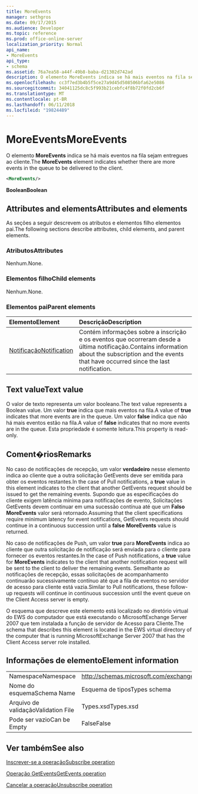 ```yaml
---
title: MoreEvents
manager: sethgros
ms.date: 09/17/2015
ms.audience: Developer
ms.topic: reference
ms.prod: office-online-server
localization_priority: Normal
api_name:
- MoreEvents
api_type:
- schema
ms.assetid: 76a7ea58-a44f-49b8-baba-d21302d742ad
description: O elemento MoreEvents indica se há mais eventos na fila sejam entregues ao cliente.
ms.openlocfilehash: cc3f7ed3b4b5f5ce27a9d45d508506bfa62e5086
ms.sourcegitcommit: 34041125dc8c5f993b21cebfc4f8b72f0fd2cb6f
ms.translationtype: MT
ms.contentlocale: pt-BR
ms.lasthandoff: 06/11/2018
ms.locfileid: "19824489"
---
```

# <a name="moreevents"></a><span data-ttu-id="af8ae-103">MoreEvents</span><span class="sxs-lookup"><span data-stu-id="af8ae-103">MoreEvents</span></span>

<span data-ttu-id="af8ae-104">O elemento **MoreEvents** indica se há mais eventos na fila sejam entregues ao cliente.</span><span class="sxs-lookup"><span data-stu-id="af8ae-104">The **MoreEvents** element indicates whether there are more events in the queue to be delivered to the client.</span></span> 
  
```xml
<MoreEvents/>
```

 <span data-ttu-id="af8ae-105">**Boolean**</span><span class="sxs-lookup"><span data-stu-id="af8ae-105">**Boolean**</span></span>
## <a name="attributes-and-elements"></a><span data-ttu-id="af8ae-106">Attributes and elements</span><span class="sxs-lookup"><span data-stu-id="af8ae-106">Attributes and elements</span></span>

<span data-ttu-id="af8ae-107">As seções a seguir descrevem os atributos e elementos filho elementos pai.</span><span class="sxs-lookup"><span data-stu-id="af8ae-107">The following sections describe attributes, child elements, and parent elements.</span></span>
  
### <a name="attributes"></a><span data-ttu-id="af8ae-108">Atributos</span><span class="sxs-lookup"><span data-stu-id="af8ae-108">Attributes</span></span>

<span data-ttu-id="af8ae-109">Nenhum.</span><span class="sxs-lookup"><span data-stu-id="af8ae-109">None.</span></span>
  
### <a name="child-elements"></a><span data-ttu-id="af8ae-110">Elementos filho</span><span class="sxs-lookup"><span data-stu-id="af8ae-110">Child elements</span></span>

<span data-ttu-id="af8ae-111">Nenhum.</span><span class="sxs-lookup"><span data-stu-id="af8ae-111">None.</span></span>
  
### <a name="parent-elements"></a><span data-ttu-id="af8ae-112">Elementos pai</span><span class="sxs-lookup"><span data-stu-id="af8ae-112">Parent elements</span></span>

|<span data-ttu-id="af8ae-113">**Elemento**</span><span class="sxs-lookup"><span data-stu-id="af8ae-113">**Element**</span></span>|<span data-ttu-id="af8ae-114">**Descrição**</span><span class="sxs-lookup"><span data-stu-id="af8ae-114">**Description**</span></span>|
|:-----|:-----|
|[<span data-ttu-id="af8ae-115">Notificação</span><span class="sxs-lookup"><span data-stu-id="af8ae-115">Notification</span></span>](notification-ex15websvcsotherref.md) <br/> |<span data-ttu-id="af8ae-116">Contém informações sobre a inscrição e os eventos que ocorreram desde a última notificação.</span><span class="sxs-lookup"><span data-stu-id="af8ae-116">Contains information about the subscription and the events that have occurred since the last notification.</span></span>  <br/> |
   
## <a name="text-value"></a><span data-ttu-id="af8ae-117">Text value</span><span class="sxs-lookup"><span data-stu-id="af8ae-117">Text value</span></span>

<span data-ttu-id="af8ae-118">O valor de texto representa um valor booleano.</span><span class="sxs-lookup"><span data-stu-id="af8ae-118">The text value represents a Boolean value.</span></span> <span data-ttu-id="af8ae-119">Um valor **true** indica que mais eventos na fila.</span><span class="sxs-lookup"><span data-stu-id="af8ae-119">A value of **true** indicates that more events are in the queue.</span></span> <span data-ttu-id="af8ae-120">Um valor **false** indica que não há mais eventos estão na fila.</span><span class="sxs-lookup"><span data-stu-id="af8ae-120">A value of **false** indicates that no more events are in the queue.</span></span> <span data-ttu-id="af8ae-121">Esta propriedade é somente leitura.</span><span class="sxs-lookup"><span data-stu-id="af8ae-121">This property is read-only.</span></span> 
  
## <a name="remarks"></a><span data-ttu-id="af8ae-122">Coment�rios</span><span class="sxs-lookup"><span data-stu-id="af8ae-122">Remarks</span></span>

<span data-ttu-id="af8ae-123">No caso de notificações de recepção, um valor **verdadeiro** nesse elemento indica ao cliente que a outra solicitação GetEvents deve ser emitida para obter os eventos restantes.</span><span class="sxs-lookup"><span data-stu-id="af8ae-123">In the case of Pull notifications, a **true** value in this element indicates to the client that another GetEvents request should be issued to get the remaining events.</span></span> <span data-ttu-id="af8ae-124">Supondo que as especificações do cliente exigem latência mínima para notificações de evento, Solicitações GetEvents devem continuar em uma sucessão contínua até que um **Falso** **MoreEvents** valor será retornado.</span><span class="sxs-lookup"><span data-stu-id="af8ae-124">Assuming that the client specifications require minimum latency for event notifications, GetEvents requests should continue in a continuous succession until a **false** **MoreEvents** value is returned.</span></span> 
  
<span data-ttu-id="af8ae-125">No caso de notificações de Push, um valor **true** para **MoreEvents** indica ao cliente que outra solicitação de notificação será enviada para o cliente para fornecer os eventos restantes.</span><span class="sxs-lookup"><span data-stu-id="af8ae-125">In the case of Push notifications, a **true** value for **MoreEvents** indicates to the client that another notification request will be sent to the client to deliver the remaining events.</span></span> <span data-ttu-id="af8ae-126">Semelhante ao notificações de recepção, essas solicitações de acompanhamento continuarão sucessivamente contínuo até que a fila de eventos no servidor de acesso para cliente está vazia.</span><span class="sxs-lookup"><span data-stu-id="af8ae-126">Similar to Pull notifications, these follow-up requests will continue in continuous succession until the event queue on the Client Access server is empty.</span></span> 
  
<span data-ttu-id="af8ae-127">O esquema que descreve este elemento está localizado no diretório virtual do EWS do computador que está executando o MicrosoftExchange Server 2007 que tem instalada a função de servidor de Acesso para Cliente.</span><span class="sxs-lookup"><span data-stu-id="af8ae-127">The schema that describes this element is located in the EWS virtual directory of the computer that is running MicrosoftExchange Server 2007 that has the Client Access server role installed.</span></span>
  
## <a name="element-information"></a><span data-ttu-id="af8ae-128">Informações de elemento</span><span class="sxs-lookup"><span data-stu-id="af8ae-128">Element information</span></span>

|||
|:-----|:-----|
|<span data-ttu-id="af8ae-129">Namespace</span><span class="sxs-lookup"><span data-stu-id="af8ae-129">Namespace</span></span>  <br/> |http://schemas.microsoft.com/exchange/services/2006/types  <br/> |
|<span data-ttu-id="af8ae-130">Nome do esquema</span><span class="sxs-lookup"><span data-stu-id="af8ae-130">Schema Name</span></span>  <br/> |<span data-ttu-id="af8ae-131">Esquema de tipos</span><span class="sxs-lookup"><span data-stu-id="af8ae-131">Types schema</span></span>  <br/> |
|<span data-ttu-id="af8ae-132">Arquivo de validação</span><span class="sxs-lookup"><span data-stu-id="af8ae-132">Validation File</span></span>  <br/> |<span data-ttu-id="af8ae-133">Types.xsd</span><span class="sxs-lookup"><span data-stu-id="af8ae-133">Types.xsd</span></span>  <br/> |
|<span data-ttu-id="af8ae-134">Pode ser vazio</span><span class="sxs-lookup"><span data-stu-id="af8ae-134">Can be Empty</span></span>  <br/> |<span data-ttu-id="af8ae-135">False</span><span class="sxs-lookup"><span data-stu-id="af8ae-135">False</span></span>  <br/> |
   
## <a name="see-also"></a><span data-ttu-id="af8ae-136">Ver também</span><span class="sxs-lookup"><span data-stu-id="af8ae-136">See also</span></span>



[<span data-ttu-id="af8ae-137">Inscrever-se a operação</span><span class="sxs-lookup"><span data-stu-id="af8ae-137">Subscribe operation</span></span>](subscribe-operation.md)
  
[<span data-ttu-id="af8ae-138">Operação GetEvents</span><span class="sxs-lookup"><span data-stu-id="af8ae-138">GetEvents operation</span></span>](getevents-operation.md)
  
[<span data-ttu-id="af8ae-139">Cancelar a operação</span><span class="sxs-lookup"><span data-stu-id="af8ae-139">Unsubscribe operation</span></span>](unsubscribe-operation.md)


